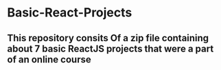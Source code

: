 # Basic-React-Projects
## This repository consits Of a zip file containing about 7 basic ReactJS projects that were a part of an online course
